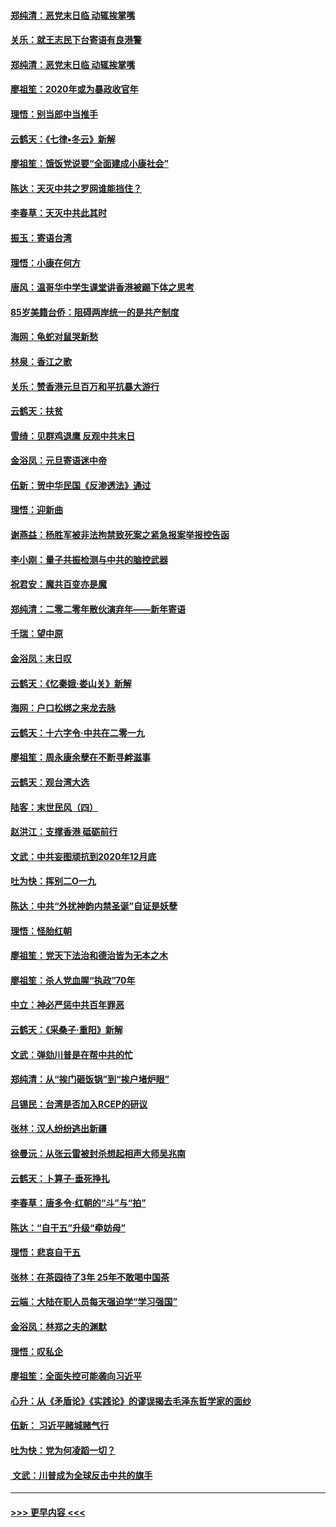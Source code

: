 #### [郑纯清：恶党末日临 动辄挨掌嘴](../pages/nsc993/n11769912.md?t=01060355) 
#### [关乐：就王志民下台寄语有良港警](../pages/nsc993/n11769903.md?t=01060355) 
#### [郑纯清：恶党末日临 动辄挨掌嘴](../pages/nsc993/n11769356.md?t=01060355) 
#### [廖祖笙：2020年或为暴政收官年](../pages/nsc993/n11768216.md?t=01060355) 
#### [理悟：别当郎中当推手](../pages/nsc993/n11768243.md?t=01060355) 
#### [云鹤天：《七律▪冬云》新解](../pages/nsc993/n11768204.md?t=01060355) 
#### [廖祖笙：饿饭党说要“全面建成小康社会”](../pages/nsc993/n11767482.md?t=01060355) 
#### [陈达：天灭中共之罗网谁能挡住？](../pages/nsc993/n11767465.md?t=01060355) 
#### [李春草：天灭中共此其时](../pages/nsc993/n11767452.md?t=01060355) 
#### [振玉：寄语台湾](../pages/nsc993/n11767432.md?t=01060355) 
#### [理悟：小康在何方](../pages/nsc993/n11767394.md?t=01060355) 
#### [唐风：温哥华中学生课堂讲香港被踢下体之思考](../pages/nsc993/n11766848.md?t=01060355) 
#### [85岁美籍台侨：阻碍两岸统一的是共产制度](../pages/nsc993/n11765043.md?t=01060355) 
#### [海网：龟蛇对鼠哭新愁](../pages/nsc993/n11764895.md?t=01060355) 
#### [林泉：香江之歌](../pages/nsc993/n11764415.md?t=01060355) 
#### [关乐：赞香港元旦百万和平抗暴大游行](../pages/nsc993/n11764382.md?t=01060355) 
#### [云鹤天：扶贫](../pages/nsc993/n11764245.md?t=01060355) 
#### [雪绮：见群鸡退鹰  反观中共末日](../pages/nsc993/n11762112.md?t=01060355) 
#### [金浴凤：元旦寄语迷中帝](../pages/nsc993/n11761788.md?t=01060355) 
#### [伍新：贺中华民国《反渗透法》通过](../pages/nsc993/n11761994.md?t=01060355) 
#### [理悟：迎新曲](../pages/nsc993/n11761152.md?t=01060355) 
#### [谢燕益：杨胜军被非法拘禁致死案之紧急报案举报控告函](../pages/nsc993/n11756134.md?t=01060355) 
#### [李小刚：量子共振检测与中共的脑控武器](../pages/nsc993/n11754518.md?t=01060355) 
#### [祝君安：魔共百变亦是魔](../pages/nsc993/n11754469.md?t=01060355) 
#### [郑纯清：二零二零年散伙演弃年——新年寄语](../pages/nsc993/n11754195.md?t=01060355) 
#### [千瑞：望中原](../pages/nsc993/n11754159.md?t=01060355) 
#### [金浴凤：末日叹](../pages/nsc993/n11752359.md?t=01060355) 
#### [云鹤天：《忆秦娥‧娄山关》新解](../pages/nsc993/n11752348.md?t=01060355) 
#### [海网：户口松绑之来龙去脉](../pages/nsc993/n11752328.md?t=01060355) 
#### [云鹤天：十六字令‧中共在二零一九](../pages/nsc993/n11752305.md?t=01060355) 
#### [廖祖笙：周永康余孽在不断寻衅滋事](../pages/nsc993/n11751013.md?t=01060355) 
#### [云鹤天：观台湾大选](../pages/nsc993/n11751007.md?t=01060355) 
#### [陆客：末世民风（四）](../pages/nsc993/n11749203.md?t=01060355) 
#### [赵洪江：支撑香港 砥砺前行](../pages/nsc993/n11748482.md?t=01060355) 
#### [文武：中共妄图顽抗到2020年12月底](../pages/nsc993/n11748446.md?t=01060355) 
#### [吐为快：挥别二O一九](../pages/nsc993/n11748411.md?t=01060355) 
#### [陈达：中共“外扰神韵内禁圣诞”自证是妖孽](../pages/nsc993/n11748226.md?t=01060355) 
#### [理悟：怪胎红朝](../pages/nsc993/n11748206.md?t=01060355) 
#### [廖祖笙：党天下法治和德治皆为无本之木](../pages/nsc993/n11748135.md?t=01060355) 
#### [廖祖笙：杀人党血腥“执政”70年](../pages/nsc993/n11745144.md?t=01060355) 
#### [中立：神必严惩中共百年罪恶](../pages/nsc993/n11744970.md?t=01060355) 
#### [云鹤天：《采桑子‧重阳》新解](../pages/nsc993/n11744948.md?t=01060355) 
#### [文武：弹劾川普是在帮中共的忙](../pages/nsc993/n11744758.md?t=01060355) 
#### [郑纯清：从“挨门砸饭锅”到“挨户堵炉眼”](../pages/nsc993/n11744745.md?t=01060355) 
#### [吕锡民：台湾是否加入RCEP的研议](../pages/nsc993/n11744701.md?t=01060355) 
#### [张林：汉人纷纷逃出新疆](../pages/nsc993/n11743530.md?t=01060355) 
#### [徐曼沅：从张云雷被封杀想起相声大师吴兆南](../pages/nsc993/n11741816.md?t=01060355) 
#### [云鹤天：卜算子‧垂死挣扎](../pages/nsc993/n11739956.md?t=01060355) 
#### [李春草：唐多令‧红朝的“斗”与“拍”](../pages/nsc993/n11739830.md?t=01060355) 
#### [陈达：“自干五”升级“牵妨母”](../pages/nsc993/n11739724.md?t=01060355) 
#### [理悟：悲哀自干五](../pages/nsc993/n11739547.md?t=01060355) 
#### [张林：在茶园待了3年 25年不敢喝中国茶](../pages/nsc993/n11739240.md?t=01060355) 
#### [云端：大陆在职人员每天强迫学“学习强国”](../pages/nsc993/n11738735.md?t=01060355) 
#### [金浴凤：林郑之夫的渊默](../pages/nsc993/n11737735.md?t=01060355) 
#### [理悟：叹私企](../pages/nsc993/n11737715.md?t=01060355) 
#### [廖祖笙：全面失控可能袭向习近平](../pages/nsc993/n11737704.md?t=01060355) 
#### [心升：从《矛盾论》《实践论》的谬误揭去毛泽东哲学家的面纱](../pages/nsc993/n11736962.md?t=01060355) 
#### [伍新： 习近平赌城赌气行](../pages/nsc993/n11736929.md?t=01060355) 
#### [吐为快：党为何凌蹈一切？](../pages/nsc993/n11736915.md?t=01060355) 
#### [ 文武：川普成为全球反击中共的旗手](../pages/nsc993/n11736882.md?t=01060355) 

----
#### [ >>> 更早内容 <<< ](../indexes/nsc993-earlier.md)
